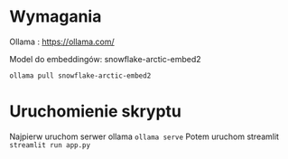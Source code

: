 
# Wymagania
Ollama : https://ollama.com/

Model do embeddingów: snowflake-arctic-embed2 

`ollama pull snowflake-arctic-embed2`




# Uruchomienie skryptu
Najpierw uruchom serwer ollama
`ollama serve`
Potem uruchom streamlit
`streamlit run app.py`
